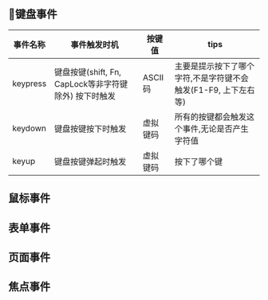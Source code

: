 ## 🚀键盘事件
| 事件名称 | 事件触发时机 | 按键值 | tips |
| -- | -- | -- | -- |
| keypress | 键盘按键(shift, Fn, CapLock等非字符键除外) 按下时触发 | ASCII码 | 主要是提示按下了哪个字符,不是字符键不会触发(F1-F9, 上下左右等) |
| keydown | 键盘按键按下时触发 | 虚拟键码 | 所有的按键都会触发这个事件,无论是否产生字符值 |
| keyup | 键盘按键弹起时触发 | 虚拟键码 | 按下了哪个键 |
### 
## 鼠标事件
## 表单事件
## 页面事件
## 焦点事件